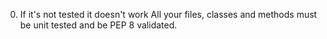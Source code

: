 0. If it's not tested it doesn't work All your files, classes and methods must be unit tested and be PEP 8 validated.  
